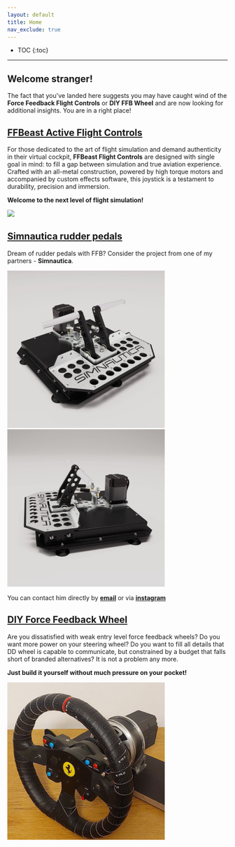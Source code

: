```yaml
---
layout: default
title: Home
nav_exclude: true
---
```


- TOC
{:toc}

---

## Welcome stranger! 

The fact that you've landed here suggests you may have caught wind of the 
**Force Feedback Flight Controls** or **DIY FFB Wheel** and are now looking for additional insights.
You are in a right place!


## [FFBeast Active Flight Controls](docs/en/joystick.html)

For those dedicated to the art of flight simulation and  demand authenticity in their virtual cockpit,
**FFBeast Flight Controls** are designed with single goal in mind:
to fill a gap between simulation and true aviation experience. Crafted with an all-metal construction,
powered by high torque motors and accompanied by custom effects software, this joystick is a testament 
to durability, precision and immersion.

**Welcome to the next level of flight simulation!**

[<img src="assets/images/joystick_rotating.gif" width = "360">](docs/en/joystick.html)

## [Simnautica rudder pedals](docs/en/joystick.html)

Dream of rudder pedals with FFB? Consider the project from one of my partners - **Simnautica**.

[<img src="assets/images/simnautica-rudder-1.jpg" width="360">](/assets/images/simnautica-rudder-1.jpg)
[<img src="assets/images/simnautica-rudder-2.jpg" width="360">](/assets/images/simnautica-rudder-2.jpg)


You can contact him directly by <a href="mailto:Info@simnautica.com"><b>email</b></a> or via [**instagram**](https://www.instagram.com/simnautica/) 

## [DIY Force Feedback Wheel](docs/en/wheel.html)

Are you dissatisfied with weak entry level force feedback wheels?
Do you want more power on your steering wheel?
Do you want to fill all details that DD wheel is capable to communicate, 
but constrained by a budget that falls short of branded alternatives?
It is not a problem any more.

**Just build it yourself without much pressure on your pocket!** 

[<img src="assets/images/wheel_crop.jpg" width="360">](docs/en/wheel.html)


